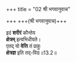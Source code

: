 +++
title = "02 श्री भगवानुवाच"

+++
+++(श्री भगवानुवाच)+++

इदं **शरीरं** कौन्तेय  
**क्षेत्रम्** इत्यभिधीयते।  
एतद् यो **वेत्ति** तं प्राहुः  
**क्षेत्रज्ञ** इति तद्-विदः॥13.2॥